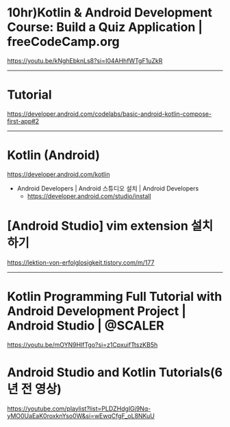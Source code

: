 # 10hr)Kotlin & Android Development Course: Build a Quiz Application | freeCodeCamp.org

https://youtu.be/kNghEbknLs8?si=I04AHhfWTgF1uZkR

<hr>

# Tutorial

https://developer.android.com/codelabs/basic-android-kotlin-compose-first-app#2

<hr>

# Kotlin (Android) 

https://developer.android.com/kotlin


- Android Developers | Android 스튜디오 설치  |  Android Developers
  - https://developer.android.com/studio/install


# [Android Studio] vim extension 설치하기

https://lektion-von-erfolglosigkeit.tistory.com/m/177


<hr>

# Kotlin Programming Full Tutorial with Android Development Project | Android Studio | @SCALER

https://youtu.be/mOYN9HlfTgo?si=z1CpxuifTtszKB5h

# Android Studio and Kotlin Tutorials(6년 전 영상)

https://youtube.com/playlist?list=PLDZHdglGj9Nq-yMO0UaEaK0roxknYso0W&si=wEwqCfgF_oL8NKuU
